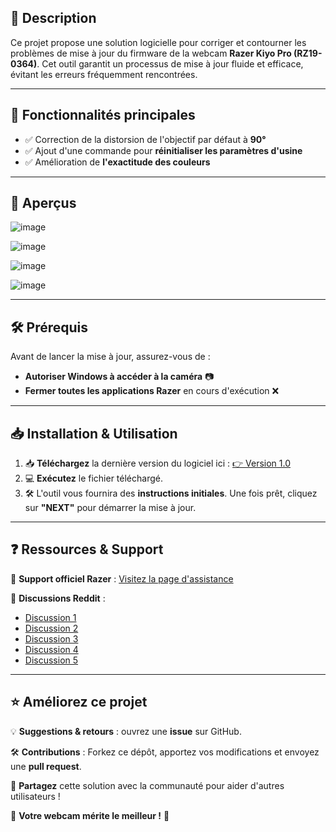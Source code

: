<h2>🚀 Description</h2>
<p>Ce projet propose une solution logicielle pour corriger et contourner les problèmes de mise à jour du firmware de la webcam <strong>Razer Kiyo Pro (RZ19-0364)</strong>. Cet outil garantit un processus de mise à jour fluide et efficace, évitant les erreurs fréquemment rencontrées.</p>

<hr>

<h2>🎯 Fonctionnalités principales</h2>
<ul>
    <li>✅ Correction de la distorsion de l'objectif par défaut à <strong>90°</strong></li>
    <li>✅ Ajout d'une commande pour <strong>réinitialiser les paramètres d'usine</strong></li>
    <li>✅ Amélioration de <strong>l'exactitude des couleurs</strong></li>
</ul>

<hr>

<h2>📸 Aperçus</h2>

![image](https://github.com/user-attachments/assets/458d4429-4f5c-4bb7-8756-67fe1412fffa)

![image](https://github.com/user-attachments/assets/29e7ce55-b877-47c2-adce-044a4eece766)

![image](https://github.com/user-attachments/assets/ea22b462-0afe-4eb7-a717-fa116079accf)

![image](https://github.com/user-attachments/assets/9dbbd23f-16bd-48ba-baaa-476c11ef7930)

<hr>

<h2>🛠 Prérequis</h2>
<p>Avant de lancer la mise à jour, assurez-vous de :</p>
<ul>
    <li><strong>Autoriser Windows à accéder à la caméra</strong> 📷</li>
    <li><strong>Fermer toutes les applications Razer</strong> en cours d'exécution ❌</li>
</ul>

<hr>

<h2>📥 Installation & Utilisation</h2>
<ol>
    <li>📥 <strong>Téléchargez</strong> la dernière version du logiciel ici : <a href="https://github.com/ProbablyXS/razer-kiyo-pro-firmware-updater-fix/releases/tag/1.0">👉 Version 1.0</a></li>
    <li>💻 <strong>Exécutez</strong> le fichier téléchargé.</li>
    <li>🛠 L'outil vous fournira des <strong>instructions initiales</strong>. Une fois prêt, cliquez sur <strong>"NEXT"</strong> pour démarrer la mise à jour.</li>
</ol>

<hr>

<h2>❓ Ressources & Support</h2>
<p>📌 <strong>Support officiel Razer</strong> : <a href="https://rzr.to/VdKPPH">Visitez la page d'assistance</a></p>
<p>📌 <strong>Discussions Reddit</strong> :</p>
<ul>
    <li><a href="https://www.reddit.com/r/razer/comments/17ku6zv/razer_kiyo_pro_rz190364_cant_update_firmware/">Discussion 1</a></li>
    <li><a href="https://www.reddit.com/r/razer/comments/1i55d7a/razer_kiyo_pro_rz190364_cant_update_firmware/">Discussion 2</a></li>
    <li><a href="https://www.reddit.com/r/razer/comments/1i1ctgo/razer_kiyo_pro_wont_update_firmware_to_latest/">Discussion 3</a></li>
    <li><a href="https://www.reddit.com/r/razer/comments/122i676/issue_updating_the_driverfirmware_for_razer_kiyo/">Discussion 4</a></li>
    <li><a href="https://www.reddit.com/r/razer/comments/1gufi6u/razer_kiyo_pro_firmware_update/">Discussion 5</a></li>
</ul>

<hr>

<h2>⭐ Améliorez ce projet</h2>
<p>💡 <strong>Suggestions & retours</strong> : ouvrez une <strong>issue</strong> sur GitHub.</p>
<p>🛠 <strong>Contributions</strong> : Forkez ce dépôt, apportez vos modifications et envoyez une <strong>pull request</strong>.</p>
<p>📢 <strong>Partagez</strong> cette solution avec la communauté pour aider d'autres utilisateurs !</p>
<p>🎯 <strong>Votre webcam mérite le meilleur !</strong> 🎯</p>
